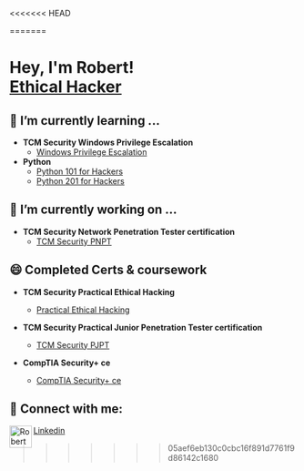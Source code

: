 
<<<<<<< HEAD


=======
<h1> Hey,  I'm Robert! <br/><a href="https://github.com/robrn8r"> Ethical Hacker</a></h1>

<h2> 🌱 I’m currently learning ...</h2>

- <b>TCM Security Windows Privilege Escalation</b>
  - [Windows Privilege Escalation](https://academy.tcm-sec.com/p/windows-privilege-escalation-for-beginners)
- <b>Python</b>
  - [Python 101 for Hackers](https://academy.tcm-sec.com/p/python-101-for-hackers)
  - [Python 201 for Hackers](https://academy.tcm-sec.com/p/python-201-for-hackers)

<h2> 🔭 I’m currently working on ...</h2>

- <b>TCM Security Network Penetration Tester certification</b>
  - [TCM Security PNPT](https://certifications.tcm-sec.com/pnpt/)

<h2> 😄 Completed Certs & coursework</h2>

- <b> TCM Security Practical Ethical Hacking</b>
  - [Practical Ethical Hacking](https://academy.tcm-sec.com/p/practical-ethical-hacking-the-complete-course)

- <b>TCM Security Practical Junior Penetration Tester certification</b>
  - [TCM Security PJPT](https://api.accredible.com/v1/frontend/credential_website_embed_image/certificate/83133853?key=5341a1d0a6662e0d63818abca14a8a9da7f98ecf5def57e478ad8bcaffa38a6e)

- <b> CompTIA Security+ ce </b>
  - [CompTIA Security+ ce](https://www.credly.com/badges/eeb42746-3292-4999-8e09-dea9b17ea3b5/public_url)


<h2> 🤳 Connect with me:</h2>

<img align="left" width="39" alt="Robert Moss | LinkedIn" src="https://github.com/robrn8r/robrn8r/assets/31335774/7fc9080f-32e5-4641-a8a5-0970e55cfc59" /> [Linkedin]



[linkedin]: https://www.linkedin.com/in/robertmoss10/
>>>>>>> 05aef6eb130c0cbc16f891d7761f9d86142c1680

